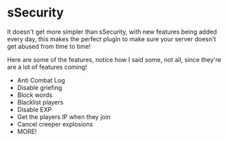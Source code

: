 sSecurity
=========
It doesn't get more simpler than sSecurity, with new features being added every day, this makes the perfect plugin to make sure your server doesn't get abused from time to time!

Here are some of the features, notice how I said some, not all, since they're are a lot of features coming!

* Anti Combat Log
* Disable griefing
* Block words
* Blacklist players
* Disable EXP
* Get the players IP when they join
* Cancel creeper explosions
* MORE!

